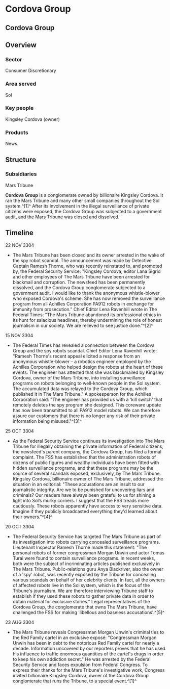 # Cordova Group
## Cordova Group

		

## Overview

### Sector

Consumer Discretionary

### Area served

Sol

### Key people

Kingsley Cordova (owner)

### Products

News

## Structure

### Subsidiaries

Mars Tribune

**Cordova Group** is a conglomerate owned by billionaire Kingsley Cordova. It ran the Mars Tribune and many other small companies throughout the Sol system.^[1]^ After its involvement in the illegal surveillance of private citizens were exposed, the Cordova Group was subjected to a government audit, and the Mars Tribune was closed and dissolved.

## Timeline

22 NOV 3304

- The Mars Tribune has been closed and its owner arrested in the wake of the spy robot scandal. The announcement was made by Detective Captain Ramesh Thorne, who was recently reinstated to, and promoted by, the Federal Security Service: "Kingsley Cordova, editor Lana Sigrid and other employees of The Mars Tribune have been arrested for blackmail and corruption. The newsfeed has been permanently dissolved, and the Cordova Group conglomerate subjected to a government audit. I would like to thank the anonymous whistle-blower who exposed Cordova's scheme. She has now removed the surveillance program from all Achilles Corporation PA912 robots in exchange for immunity from prosecution." Chief Editor Lena Ravenhill wrote in The Federal Times: "The Mars Tribune abandoned its professional ethics in its hunt for salacious headlines, thereby undermining the role of honest journalism in our society. We are relieved to see justice done."^[2]^

15 NOV 3304

- The Federal Times has revealed a connection between the Cordova Group and the spy robots scandal. Chief Editor Lena Ravenhill wrote: "Ramesh Thorne's recent appeal elicited a response from an anonymous whistle-blower – a robotics engineer employed by the Achilles Corporation who helped design the robots at the heart of these events. The engineer has attested that she was blackmailed by Kingsley Cordova, owner of the Mars Tribune, into installing surveillance programs on robots belonging to well-known people in the Sol system. The accumulated data was relayed to the Cordova Group, which published it in The Mars Tribune." A spokesperson for the Achilles Corporation said: "The engineer has provided us with a 'kill switch' that remotely deletes the spy program she designed. This coreware update has now been transmitted to all PA912 model robots. We can therefore assure our customers that there is no longer any risk of their private information being misused."^[3]^

25 OCT 3304

- As the Federal Security Service continues its investigation into The Mars Tribune for illegally obtaining the private information of Federal citizens, the newsfeed's parent company, the Cordova Group, has filed a formal complaint. The FSS has established that the administration robots of dozens of public figures and wealthy individuals have been fitted with hidden surveillance programs, and that these programs may be the source of several scandals exposed, exclusively, by The Mars Tribune. Kingsley Cordova, billionaire owner of The Mars Tribune, addressed the situation in an editorial: "These accusations are an insult to our journalistic integrity. Are we to be punished for uncovering liars and criminals? Our readers have always been grateful to us for shining a light into Sol’s murky corners. I suggest that the FSS treads more cautiously. These robots apparently have access to very sensitive data. Imagine if they publicly broadcasted everything they'd learned about their owners."^[4]^

20 OCT 3304

- The Federal Security Service has targeted The Mars Tribune as part of its investigation into robots carrying concealed surveillance programs. Lieutenant Inspector Ramesh Thorne made this statement: "The personal robots of former congressman Morgan Unwin and actor Tomas Turai were found to contain surveillance programs. In recent weeks, both were the subject of incriminating articles published exclusively in The Mars Tribune. Public-relations guru Anya Blackriver, also the owner of a 'spy' robot, was recently exposed by the Tribune for concealing various scandals on behalf of her celebrity clients. In fact, all the owners of affected robots live in the Sol system, which is the focus of the Tribune's journalism. We are therefore interviewing Tribune staff to establish if they used these robots to gather private data in order to obtain material for exclusive stories." Legal representatives of the Cordova Group, the conglomerate that owns The Mars Tribune, have challenged the FSS for making 'libellous and baseless accusations'.^[5]^

23 AUG 3304

- The Mars Tribune reveals Congressman Morgan Unwin's criminal ties to the Red Family cartel in an exclusive exposé: "Congressman Morgan Unwin has been in debt to the notorious Red Family cartel for nearly a decade. Information uncovered by our reporters proves that he has used his influence to traffic enormous quantities of the cartel's drugs in order to keep his own addiction secret." He was arrested by the Federal Security Service and faces expulsion from Federal Congress. To express their thanks for the Mars Tribune's investigative work, Congress invited billionaire Kingsley Cordova, owner of the Cordova Group conglomerate that runs the Tribune, to a special event.^[1]^